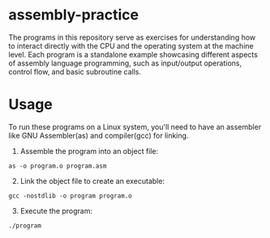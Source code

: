 # assembly-practice
The programs in this repository serve as exercises for understanding how to interact directly with the CPU and the operating system at the machine level. Each program is a standalone example showcasing different aspects of assembly language programming, such as input/output operations, control flow, and basic subroutine calls.

# Usage
To run these programs on a Linux system, you'll need to have an assembler like GNU Assembler(as) and compiler(gcc) for linking. 
1. Assemble the program into an object file:
```
as -o program.o program.asm
```
2. Link the object file to create an executable:
```
gcc -nostdlib -o program program.o
```
3. Execute the program:
```
./program
```

